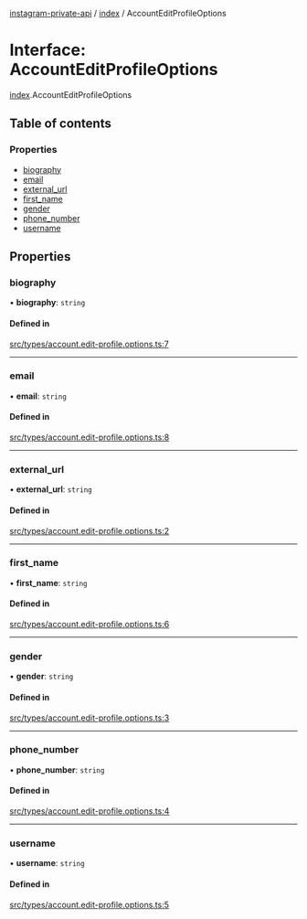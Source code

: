 [instagram-private-api](../../README.md) / [index](../../modules/index.md) / AccountEditProfileOptions

# Interface: AccountEditProfileOptions

[index](../../modules/index.md).AccountEditProfileOptions

## Table of contents

### Properties

- [biography](AccountEditProfileOptions.md#biography)
- [email](AccountEditProfileOptions.md#email)
- [external\_url](AccountEditProfileOptions.md#external_url)
- [first\_name](AccountEditProfileOptions.md#first_name)
- [gender](AccountEditProfileOptions.md#gender)
- [phone\_number](AccountEditProfileOptions.md#phone_number)
- [username](AccountEditProfileOptions.md#username)

## Properties

### biography

• **biography**: `string`

#### Defined in

[src/types/account.edit-profile.options.ts:7](https://github.com/Nerixyz/instagram-private-api/blob/0e0721c/src/types/account.edit-profile.options.ts#L7)

___

### email

• **email**: `string`

#### Defined in

[src/types/account.edit-profile.options.ts:8](https://github.com/Nerixyz/instagram-private-api/blob/0e0721c/src/types/account.edit-profile.options.ts#L8)

___

### external\_url

• **external\_url**: `string`

#### Defined in

[src/types/account.edit-profile.options.ts:2](https://github.com/Nerixyz/instagram-private-api/blob/0e0721c/src/types/account.edit-profile.options.ts#L2)

___

### first\_name

• **first\_name**: `string`

#### Defined in

[src/types/account.edit-profile.options.ts:6](https://github.com/Nerixyz/instagram-private-api/blob/0e0721c/src/types/account.edit-profile.options.ts#L6)

___

### gender

• **gender**: `string`

#### Defined in

[src/types/account.edit-profile.options.ts:3](https://github.com/Nerixyz/instagram-private-api/blob/0e0721c/src/types/account.edit-profile.options.ts#L3)

___

### phone\_number

• **phone\_number**: `string`

#### Defined in

[src/types/account.edit-profile.options.ts:4](https://github.com/Nerixyz/instagram-private-api/blob/0e0721c/src/types/account.edit-profile.options.ts#L4)

___

### username

• **username**: `string`

#### Defined in

[src/types/account.edit-profile.options.ts:5](https://github.com/Nerixyz/instagram-private-api/blob/0e0721c/src/types/account.edit-profile.options.ts#L5)
